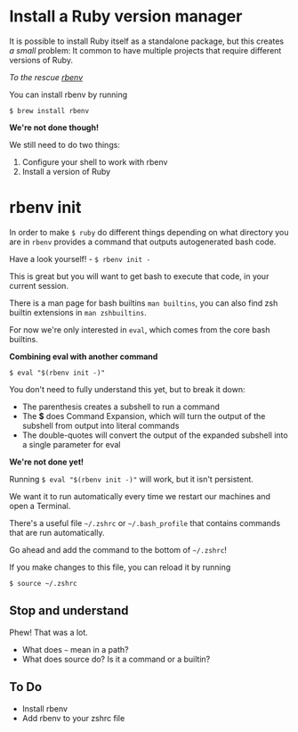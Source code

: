 # Install a Ruby version manager

It is possible to install Ruby itself as a standalone package, but this creates _a small_ problem: It common to have multiple projects that require different versions of Ruby.

_To the rescue [rbenv](https://github.com/rbenv/rbenv)_

You can install rbenv by running

`$ brew install rbenv`

**We're not done though!**

We still need to do two things:

1. Configure your shell to work with rbenv
2. Install a version of Ruby

# rbenv init

In order to make `$ ruby` do different things depending on what directory you are in `rbenv` provides a command that outputs autogenerated bash code.

Have a look yourself! - `$ rbenv init -`

This is great but you will want to get bash to execute that code, in your current session.

There is a man page for bash builtins `man builtins`, you can also find zsh builtin extensions in `man zshbuiltins`. 

For now we're only interested in `eval`, which comes from the core bash builtins.

**Combining eval with another command**

`$ eval "$(rbenv init -)"`

You don't need to fully understand this yet, but to break it down:

* The parenthesis creates a subshell to run a command
* The **$** does Command Expansion, which will turn the output of the subshell from output into literal commands
* The double-quotes will convert the output of the expanded subshell into a single parameter for eval

**We're not done yet!**

Running `$ eval "$(rbenv init -)"` will work, but it isn't persistent. 

We want it to run automatically every time we restart our machines and open a Terminal.

There's a useful file `~/.zshrc` or `~/.bash_profile` that contains commands that are run automatically.

Go ahead and add the command to the bottom of `~/.zshrc`!

If you make changes to this file, you can reload it by running

`$ source ~/.zshrc`

## Stop and understand

Phew! That was a lot.

* What does `~` mean in a path?
* What does source do? Is it a command or a builtin?

## To Do

* Install rbenv
* Add rbenv to your zshrc file


